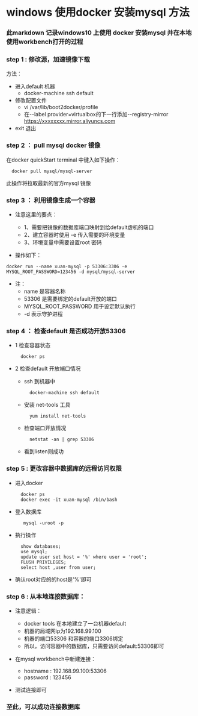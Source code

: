 # windows 使用docker 安装mysql 方法
### 此markdown 记录windows10 上使用 docker 安装mysql 并在本地使用workbench打开的过程

### step 1 :  修改源，加速镜像下载
方法：
- 进入default 机器
  - docker-machine ssh default
- 修改配置文件
  - vi /var/lib/boot2docker/profile
  -  在--label provider=virtualbox的下一行添加--registry-mirror https://xxxxxxxx.mirror.aliyuncs.com
- exit 退出

### step 2 ： pull mysql docker 镜像

在docker quickStart terminal 中键入如下操作：

```
  docker pull mysql/mysql-server
```

此操作将拉取最新的官方mysql 镜像


### step 3 ： 利用镜像生成一个容器

- 注意这里的要点：
  - 1、需要把镜像的数据库端口映射到给default虚机的端口
  - 2、建立容器时使用 -e 传入需要的环境变量
  - 3、环境变量中需要设置root 密码

- 操作如下：
```
docker run --name xuan-mysql -p 53306:3306 -e MYSQL_ROOT_PASSWORD=123456 -d mysql/mysql-server
```
- 注：
  - name 是容器名称
  - 53306 是需要绑定的default开放的端口
  - MYSQL_ROOT_PASSWORD 用于设定默认执行
  - -d 表示守护进程

### step 4 ： 检查default 是否成功开放53306

- 1 检查容器状态

  ```
    docker ps
  ```
- 2 检查default 开放端口情况

  - ssh 到机器中
    ```
      docker-machine ssh default
    ```
  - 安装 net-tools 工具
    ```
      yum install net-tools
    ```
  - 检查端口开放情况
    ```
      netstat -an | grep 53306   
    ```
  - 看到listen则成功

### step 5 : 更改容器中数据库的远程访问权限
- 进入docker
  ```
    docker ps
    docker exec -it xuan-mysql /bin/bash
  ```
- 登入数据库
  ```
     mysql -uroot -p
  ```

- 执行操作
  ```
    show databases;
    use mysql;
    update user set host = '%' where user = 'root';
    FLUSH PRIVILEGES;
    select host ,user from user;

  ```
- 确认root对应的的host是'%'即可

### step 6 : 从本地连接数据库：
- 注意逻辑：
  - docker tools 在本地建立了一台机器default
  - 机器的局域网ip为192.168.99.100
  - 机器的端口53306 和容器的端口3306绑定
  - 所以，访问容器中的数据库，只需要访问default:53306即可

- 在mysql workbench中新建连接：
  - hostname : 192.168.99.100:53306
  - password : 123456

- 测试连接即可

### 至此，可以成功连接数据库
